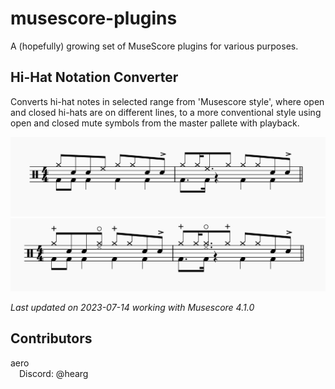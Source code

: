 # musescore-plugins
A (hopefully) growing set of MuseScore plugins for various purposes.


## Hi-Hat Notation Converter
Converts hi-hat notes in selected range from 'Musescore style', where open and closed hi-hats are on different lines, to a more conventional style using open and closed mute symbols from the master pallete with playback.

![alt text](screenshots/hihatNotationConverterBefore.PNG "Before")
![alt text](screenshots/hihatNotationConverterAfter.PNG "After")

*Last updated on 2023-07-14 working with Musescore 4.1.0*


## Contributors
aero
<br>&ensp;&ensp;Discord: @hearg
